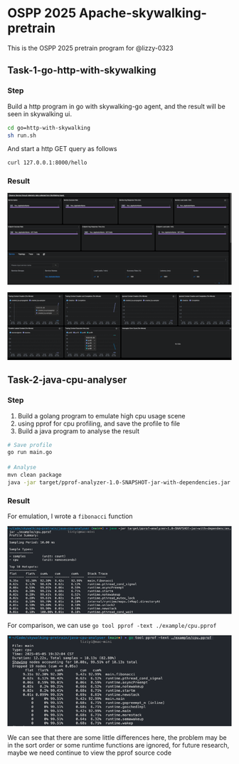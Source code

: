 # OSPP 2025 Apache-skywalking-pretrain

This is the OSPP 2025 pretrain program for @lizzy-0323

## Task-1-go-http-with-skywalking

### Step

Build a http program in go with skywalking-go agent, and the result will be seen in skywalking ui.

```sh
cd go=http-with-skywalking
sh run.sh
```

And start a http GET query as follows

```sh
curl 127.0.0.1:8000/hello
```

### Result

![alt text](image-2.png)

![alt text](image-3.png)

## Task-2-java-cpu-analyser

### Step

1. Build a golang program to emulate high cpu usage scene
2. using pprof for cpu profiling, and save the profile to file
3. Build a java program to analyse the result

```sh
# Save profile 
go run main.go

# Analyse
mvn clean package
java -jar target/pprof-analyzer-1.0-SNAPSHOT-jar-with-dependencies.jar ./example/cpu.pprof
```

### Result

For emulation, I wrote a `fibonacci` function

![alt text](image.png)

For comparison, we can use `go tool pprof -text ./example/cpu.pprof`

![alt text](image-1.png)

We can see that there are some little differences here, the problem may be in the sort order or some runtime functions are ignored, for future research, maybe we need continue to view the pprof source code
